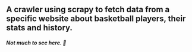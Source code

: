 ## A crawler using scrapy to fetch data from a specific website about basketball players, their stats and history. 

##### Not much to see here. 🐢
